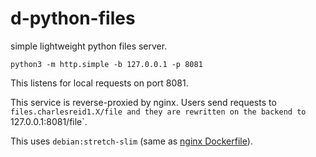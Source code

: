# d-python-files

simple lightweight python files server.

```
python3 -m http.simple -b 127.0.0.1 -p 8081
```

This listens for local requests on port 8081.

This service is reverse-proxied by nginx.
Users send requests to `files.charlesreid1.X/file
and they are rewritten on the backend to 
`127.0.0.1:8081/file`.

This uses `debian:stretch-slim` (same as [nginx Dockerfile](https://github.com/nginxinc/docker-nginx/blob/4f5bae5928baee89433ecb20a50283546f217dfa/mainline/stretch/Dockerfile)).

